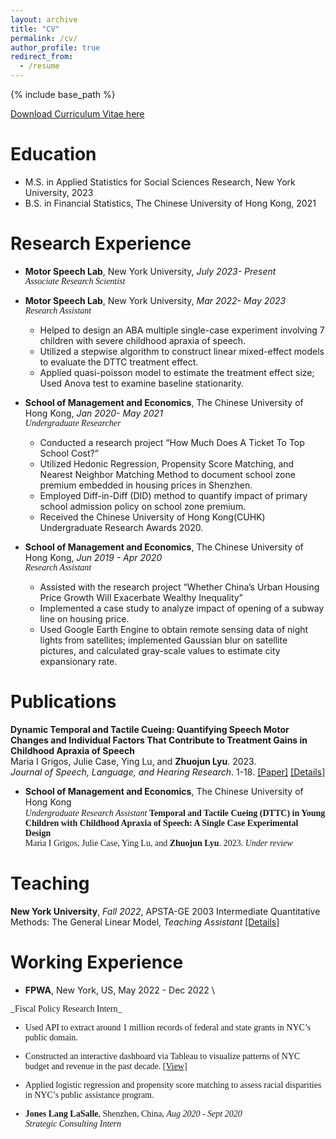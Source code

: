 ```yaml
---
layout: archive
title: "CV"
permalink: /cv/
author_profile: true
redirect_from:
  - /resume
---
```


{% include base_path %}

[Download Curriculum Vitae here](/files/CV)


Education
======
* M.S. in Applied Statistics for Social Sciences Research, New York University, 2023
* B.S. in Financial Statistics, The Chinese University of Hong Kong, 2021

Research Experience
======
* **Motor Speech Lab**, New York University, _July 2023- Present_ \
<span style='font-family:"Times New Roman"'> _Associate Research Scientist_

* **Motor Speech Lab**, New York University, _Mar 2022- May 2023_ \
 <span style='font-family:"Times New Roman"'> _Research Assistant_
  * Helped to design an ABA multiple single-case experiment involving 7 children with severe childhood apraxia of speech.
  * Utilized a stepwise algorithm to construct linear mixed-effect models to evaluate the DTTC treatment effect. 
  * Applied quasi-poisson model to estimate the treatment effect size; Used Anova test to examine baseline stationarity.
  

* **School of Management and Economics**, The Chinese University of Hong Kong, _Jan 2020- May 2021_  \
<span style='font-family:"Times New Roman"'> _Undergraduate Researcher_
  * Conducted a research project “How Much Does A Ticket To Top School Cost?” 
  * Utilized Hedonic Regression, Propensity Score Matching, and Nearest Neighbor Matching Method to document school zone premium embedded in housing prices in Shenzhen.
  * Employed Diff-in-Diff (DID) method to quantify impact of primary school admission policy on school zone premium.
  * Received the Chinese University of Hong Kong(CUHK) Undergraduate Research Awards 2020. 

* **School of Management and Economics**, The Chinese University of Hong Kong, _Jun 2019 - Apr 2020_ \
<span style='font-family:"Times New Roman"'> _Research Assistant_
  * Assisted with the research project “Whether China’s Urban Housing Price Growth Will Exacerbate Wealthy Inequality” 
  * Implemented a case study to analyze impact of opening of a subway line on housing price.
  * Used Google Earth Engine to obtain remote sensing data of night lights from satellites; implemented Gaussian blur on satellite pictures, and calculated gray-scale values to estimate city expansionary rate. 

Publications
======
**Dynamic Temporal and Tactile Cueing: Quantifying Speech Motor Changes and Individual Factors That Contribute to Treatment Gains in Childhood Apraxia of Speech** \
Maria I Grigos, Julie Case, Ying Lu, and **Zhuojun Lyu**. 2023.   \
 _Journal of Speech, Language, and Hearing Research_. 1-18. 
[[Paper]](https://pubmed.ncbi.nlm.nih.gov/37379241/)
[[Details]](https://zoeyyylyu.github.io/publication/2023-paper-1)

* **School of Management and Economics**, The Chinese University of Hong Kong \
<span style='font-family:"Times New Roman"'> _Undergraduate Research Assistant_
**Temporal and Tactile Cueing (DTTC) in Young Children with Childhood Apraxia of Speech: A Single Case Experimental Design** \
Maria I Grigos, Julie Case, Ying Lu, and **Zhuojun Lyu**. 2023. _Under review_

 
Teaching
======

**New York University**, _Fall 2022_, APSTA-GE 2003 Intermediate Quantitative Methods: The General Linear Model, _Teaching Assistant_
[[Details]](https://zoeyyylyu.github.io/teaching/2022-Fall-teaching)

  
Working Experience
======
* **FPWA**, New York, US, May 2022 - Dec 2022 \
<span style='font-family:"Times New Roman"'> 
_Fiscal Policy Research Intern_

  * Used API to extract around 1 million records of federal and state grants in NYC’s public domain.
  * Constructed an interactive dashboard via Tableau to visualize patterns of NYC budget and revenue in the past decade. [[View]](https://public.tableau.com/app/profile/fpwa/viz/NYCFundsTracker_16952193064350/main2?publish=yes)
  * Applied logistic regression and propensity score matching to assess racial disparities in NYC’s public assistance program.

* **Jones Lang LaSalle**, Shenzhen, China, _Aug 2020 - Sept 2020_ \
<span style='font-family:"Times New Roman"'> _Strategic Consulting Intern_